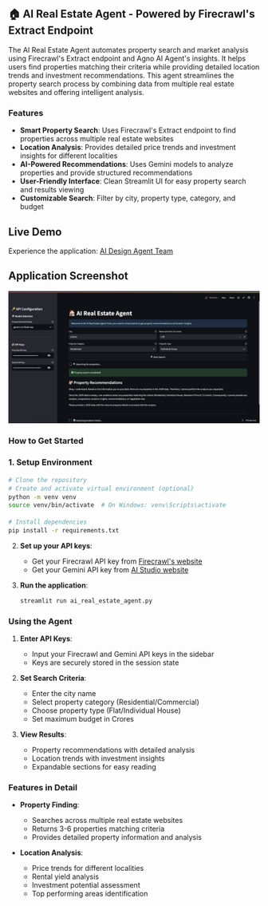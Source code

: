 ## 🏠 AI Real Estate Agent - Powered by Firecrawl's Extract Endpoint

The AI Real Estate Agent automates property search and market analysis using Firecrawl's Extract endpoint and Agno AI Agent's insights. It helps users find properties matching their criteria while providing detailed location trends and investment recommendations. This agent streamlines the property search process by combining data from multiple real estate websites and offering intelligent analysis.

### Features

- **Smart Property Search**: Uses Firecrawl's Extract endpoint to find properties across multiple real estate websites
- **Location Analysis**: Provides detailed price trends and investment insights for different localities
- **AI-Powered Recommendations**: Uses Gemini models to analyze properties and provide structured recommendations
- **User-Friendly Interface**: Clean Streamlit UI for easy property search and results viewing
- **Customizable Search**: Filter by city, property type, category, and budget

## Live Demo

Experience the application: [AI Design Agent Team](https://invoice-tracker-app.streamlit.app/)

## Application Screenshot

![Application Screenshot](./image.png)

### How to Get Started

### 1. **Setup Environment**

```bash
# Clone the repository
# Create and activate virtual environment (optional)
python -m venv venv
source venv/bin/activate  # On Windows: venv\Scripts\activate

# Install dependencies
pip install -r requirements.txt
```

2. **Set up your API keys**:

   - Get your Firecrawl API key from [Firecrawl's website](https://www.firecrawl.dev/app/api-keys)
   - Get your Gemini API key from [AI Studio website](https://aistudio.google.com/)

3. **Run the application**:
   ```bash
   streamlit run ai_real_estate_agent.py
   ```

### Using the Agent

1. **Enter API Keys**:

   - Input your Firecrawl and Gemini API keys in the sidebar
   - Keys are securely stored in the session state

2. **Set Search Criteria**:

   - Enter the city name
   - Select property category (Residential/Commercial)
   - Choose property type (Flat/Individual House)
   - Set maximum budget in Crores

3. **View Results**:
   - Property recommendations with detailed analysis
   - Location trends with investment insights
   - Expandable sections for easy reading

### Features in Detail

- **Property Finding**:

  - Searches across multiple real estate websites
  - Returns 3-6 properties matching criteria
  - Provides detailed property information and analysis

- **Location Analysis**:
  - Price trends for different localities
  - Rental yield analysis
  - Investment potential assessment
  - Top performing areas identification

